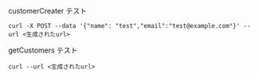 customerCreater テスト
```
curl -X POST --data '{"name": "test","email":"test@example.com"}' --url <生成されたurl>
```

getCustomers テスト
```
curl --url <生成されたurl>
```
